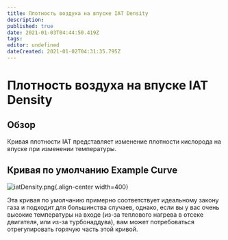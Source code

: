 ```yaml
---
title: Плотность воздуха на впуске IAT Density
description: 
published: true
date: 2021-01-03T04:44:50.419Z
tags: 
editor: undefined
dateCreated: 2021-01-02T04:31:35.795Z
---
```


# Плотность воздуха на впуске IAT Density
## Обзор

Кривая плотности IAT представляет изменение плотности кислорода на впуске при изменении температуры. 

## Кривая по умолчанию Example Curve
![iatDensity.png](/img/constants/iatDensity.png){.align-center width=400}

Эта кривая по умолчанию примерно соответствует идеальному закону газа и подходит для большинства случаев, однако, если вы у вас очень высокие температуры на входе (из-за теплового нагрева в отсеке двигателя, или из-за турбонаддува), вам может потребоваться отрегулировать горячую часть этой кривой.